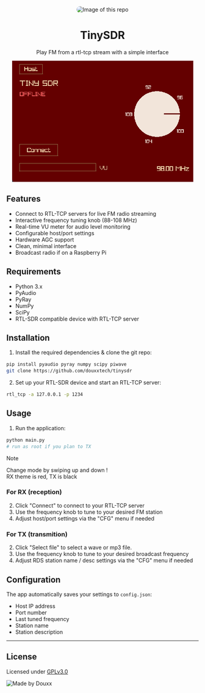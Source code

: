 <div align="center">
    <img
      alt="Image of this repo"
      src="https://togp.xyz?owner=douxxtech&repo=tinysdr&cache=false"
      type="image/svg+xml"
      style="border-radius: 20px; overflow: hidden;"
    />
    <h1 align="center">TinySDR</h1>
    <p>Play FM from a rtl-tcp stream with a simple interface</p>
    <img src="readme_assets/tiny_sdr_RX.png">
</div>


## Features

- Connect to RTL-TCP servers for live FM radio streaming
- Interactive frequency tuning knob (88-108 MHz)
- Real-time VU meter for audio level monitoring
- Configurable host/port settings
- Hardware AGC support
- Clean, minimal interface
- Broadcast radio if on a Raspberry Pi

## Requirements

- Python 3.x
- PyAudio
- PyRay
- NumPy
- SciPy
- RTL-SDR compatible device with RTL-TCP server

## Installation

1. Install the required dependencies & clone the git repo:
```bash
pip install pyaudio pyray numpy scipy piwave
git clone https://github.com/douxxtech/tinysdr
```

2. Set up your RTL-SDR device and start an RTL-TCP server:
```bash
rtl_tcp -a 127.0.0.1 -p 1234
```

## Usage

1. Run the application:
```bash
python main.py
# run as root if you plan to TX
```

> [!NOTE]
> Change mode by swiping up and down !  
> RX theme is red, TX is black

### For RX (reception)
2. Click "Connect" to connect to your RTL-TCP server
3. Use the frequency knob to tune to your desired FM station
4. Adjust host/port settings via the "CFG" menu if needed

### For TX (transmition)
2. Click "Select file" to select a wave or mp3 file.
3. Use the frequency knob to tune to your desired broadcast frequency
4. Adjust RDS station name / desc settings via the "CFG" menu if needed


## Configuration

The app automatically saves your settings to `config.json`:
- Host IP address
- Port number  
- Last tuned frequency
- Station name
- Station description


---

## License
Licensed under [GPLv3.0](LICENSE)

![Made by Douxx](https://madeby.douxx.tech)